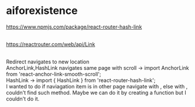 # aiforexistence

https://www.npmjs.com/package/react-router-hash-link<br><br>

https://reactrouter.com/web/api/Link<br><br>

Redirect navigates to new location<br>
AnchorLink,HashLink navigates same page with scroll -> import AnchorLink from 'react-anchor-link-smooth-scroll';<br>
HashLink -> import { HashLink } from 'react-router-hash-link';<br>
I wanted to do if naviagation item is in other page navigate with <Redirect>, else with <AnchorLink>, couldn't find such method. Maybe we can do it by creating a function but I couldn't do it.<br>
